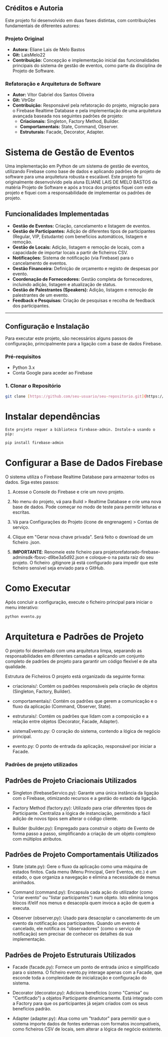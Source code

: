 ## Créditos e Autoria

Este projeto foi desenvolvido em duas fases distintas, com contribuições fundamentais de diferentes autores:

### Projeto Original

* **Autora:** Eliane Lais de Melo Bastos
* **Git:** LaisMelo22
* **Contribuição:** Concepção e implementação inicial das funcionalidades principais do sistema de gestão de eventos, como parte da disciplina de Projeto de Software.

### Refatoração e Arquitetura de Software

* **Autor:** Vítor Gabriel dos Santos Oliveira
* **Git:** VtrGbr
* **Contribuição:** Responsável pela refatoração do projeto, migração para o Firebase Realtime Database e pela implementação de uma arquitetura avançada baseada nos seguintes padrões de projeto:
    * **Criacionais:** Singleton, Factory Method, Builder.
    * **Comportamentais:** State, Command, Observer.
    * **Estruturais:** Facade, Decorator, Adapter.

# Sistema de Gestão de Eventos

Uma implementação em Python de um sistema de gestão de eventos, utilizando Firebase como base de dados e aplicando padrões de projeto de software para uma arquitetura robusta e escalável. 
Este projeto foi originalmente desenvolvido pela aluna ELIANE LAIS DE MELO BASTOS da matéria Projeto de Software e após a troca dos projetos fiquei com este projeto e fiquei com a responsabilidade de implementar os padrões de projeto.

## Funcionalidades Implementadas

* **Gestão de Eventos:** Criação, cancelamento e listagem de eventos.
* **Gestão de Participantes:** Adição de diferentes tipos de participantes (Regular, VIP, Estudante) com benefícios automáticos, listagem e remoção.
* **Gestão de Locais:**  Adição, listagem e remoção de locais, com a capacidade de importar locais a partir de ficheiros CSV.
* **Notificações:** Sistema de notificação (via Firebase) para o cancelamento de eventos.
* **Gestão Financeira:** Definição de orçamento e registo de despesas por evento.
* **Coordenação de Fornecedores:** Gestão completa de fornecedores, incluindo adição, listagem e atualização de status.
* **Gestão de Palestrantes (Speakers):** Adição, listagem e remoção de palestrantes de um evento.
* **Feedback e Pesquisas:** Criação de pesquisas e recolha de feedback dos participantes.

---

## Configuração e Instalação

Para executar este projeto, são necessários alguns passos de configuração, principalmente para a ligação com a base de dados Firebase.

### Pré-requisitos

* Python 3.x
* Conta Google para aceder ao Firebase

### 1. Clonar o Repositório

```bash
git clone [https://github.com/seu-usuario/seu-repositorio.git](https://github.com/seu-usuario/seu-repositorio.git) cd seu-repositorio 
```

#  Instalar dependências
    Este projeto requer a biblioteca firebase-admin. Instale-a usando o pip:

```bash
pip install firebase-admin
```

# Configurar a Base de Dados Firebase

O sistema utiliza o Firebase Realtime Database para armazenar todos os dados. Siga estes passos:

1. Acesse o Console do Firebase e crie um novo projeto.

2. No menu do projeto, vá para Build > Realtime Database e crie uma nova base de dados. Pode começar no modo de teste para permitir leituras e escritas.

3. Vá para Configurações do Projeto (ícone de engrenagem) > Contas de serviço.

4. Clique em "Gerar nova chave privada". Será feito o download de um ficheiro .json.

5. **IMPORTANTE**: Renomeie este ficheiro para projetorefatorado-firebase-adminsdk-fbsvc-d9be3a5d92.json e coloque-o na pasta raiz do seu projeto. O ficheiro .gitignore já está configurado para impedir que este ficheiro sensível seja enviado para o GitHub.

# Como Executar
Após concluir a configuração, execute o ficheiro principal para iniciar o menu interativo:
```bash
python evento.py
```
# Arquitetura e Padrões de Projeto
O projeto foi desenhado com uma arquitetura limpa, separando as responsabilidades em diferentes camadas e aplicando um conjunto completo de padrões de projeto para garantir um código flexível e de alta qualidade.

Estrutura de Ficheiros
O projeto está organizado da seguinte forma:

- criacionais/: Contém os padrões responsáveis pela criação de objetos (Singleton, Factory, Builder).

- comportamentais/: Contém os padrões que gerem a comunicação e o fluxo da aplicação (Command, Observer, State).

- estruturais/: Contém os padrões que lidam com a composição e a relação entre objetos (Decorator, Facade, Adapter).

- sistemaEvento.py: O coração do sistema, contendo a lógica de negócio principal.

- evento.py: O ponto de entrada da aplicação, responsável por iniciar a Facade.

### Padrões de projeto utilizados

## Padrões de Projeto Criacionais Utilizados
- Singleton (firebaseServico.py): Garante uma única instância da ligação com o Firebase, otimizando recursos e a gestão do estado da ligação.

- Factory Method (factory.py): Utilizado para criar diferentes tipos de Participante. Centraliza a lógica de instanciação, permitindo a fácil adição de novos tipos sem alterar o código cliente.

- Builder (builder.py): Empregado para construir o objeto de Evento de forma passo a passo, simplificando a criação de um objeto complexo com múltiplos atributos.

## Padrões de Projeto Comportamentais Utilizados
- State (state.py): Gere o fluxo da aplicação como uma máquina de estados finitos. Cada menu (Menu Principal, Gerir Eventos, etc.) é um estado, o que organiza a navegação e elimina a necessidade de menus aninhados.

- Command (command.py): Encapsula cada ação do utilizador (como "criar evento" ou "listar participantes") num objeto. Isto elimina longos blocos if/elif nos menus e desacopla quem invoca a ação de quem a executa.

- Observer (observer.py): Usado para desacoplar o cancelamento de um evento da notificação aos participantes. Quando um evento é cancelado, ele notifica os "observadores" (como o serviço de notificação) sem precisar de conhecer os detalhes da sua implementação.

## Padrões de Projeto Estruturais Utilizados
- Facade (facade.py): Fornece um ponto de entrada único e simplificado para o sistema. O ficheiro evento.py interage apenas com a Facade, que esconde toda a complexidade de inicialização e configuração do sistema.

- Decorator (decorator.py): Adiciona benefícios (como "Camisa" ou "Certificado") a objetos Participante dinamicamente. Está integrado com a Factory para que os participantes já sejam criados com os seus benefícios padrão.

- Adapter (adapter.py): Atua como um "tradutor" para permitir que o sistema importe dados de fontes externas com formatos incompatíveis, como ficheiros CSV de locais, sem alterar a lógica de negócio existente.
